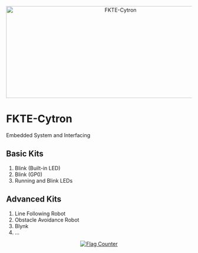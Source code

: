 <center><img src="https://norasmadi.unimap.edu.my/images/banner.png" width="605" height="249" alt="FKTE-Cytron" title="Pi Pico W + CircuitPython"></center>


# FKTE-Cytron
Embedded System and Interfacing

## Basic Kits
1. Blink (Built-in LED)
2. Blink (GP0)
3. Running and Blink LEDs

## Advanced Kits
1. Line Following Robot
2. Obstacle Avoidance Robot
3. Blynk
4. ...









<p><center><a href="https://info.flagcounter.com/Pyxq"><img src="https://s01.flagcounter.com/count2/Pyxq/bg_333333/txt_FFFFFF/border_333333/columns_3/maxflags_9/viewers_0/labels_0/pageviews_1/flags_0/percent_0/" alt="Flag Counter" border="0"></a></center></p>
